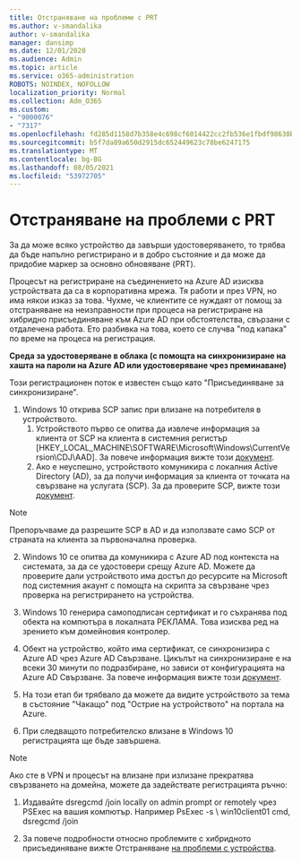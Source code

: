 ```yaml
---
title: Отстраняване на проблеми с PRT
ms.author: v-smandalika
author: v-smandalika
manager: dansimp
ms.date: 12/01/2020
ms.audience: Admin
ms.topic: article
ms.service: o365-administration
ROBOTS: NOINDEX, NOFOLLOW
localization_priority: Normal
ms.collection: Adm_O365
ms.custom:
- "9000076"
- "7317"
ms.openlocfilehash: fd285d1158d7b358e4c698cf6014422cc2fb536e1fbdf98630bebda359f9c553
ms.sourcegitcommit: b5f7da89a650d2915dc652449623c78be6247175
ms.translationtype: MT
ms.contentlocale: bg-BG
ms.lasthandoff: 08/05/2021
ms.locfileid: "53972705"
---
```

# <a name="troubleshoot-prt-issue"></a>Отстраняване на проблеми с PRT

За да може всяко устройство да завърши удостоверяването, то трябва да бъде напълно регистрирано и в добро състояние и да може да придобие маркер за основно обновяване (PRT).

Процесът на регистриране на съединението на Azure AD изисква устройствата да са в корпоративна мрежа. Тя работи и през VPN, но има някои изказ за това. Чухме, че клиентите се нуждаят от помощ за отстраняване на неизправности при процеса на регистриране на хибридно присъединяване към Azure AD при обстоятелства, свързани с отдалечена работа. Ето разбивка на това, което се случва "под капака" по време на процеса на регистрация.

**Среда за удостоверяване в облака (с помощта на синхронизиране на хашта на пароли на Azure AD или удостоверяване чрез преминаване)**

Този регистрационен поток е известен също като "Присъединяване за синхронизиране".

1. Windows 10 открива SCP запис при влизане на потребителя в устройството.
    1. Устройството първо се опитва да извлече информация за клиента от SCP на клиента в системния регистър [HKEY_LOCAL_MACHINE\SOFTWARE\Microsoft\Windows\CurrentVersion\CDJ\AAD]. За повече информация вижте този [документ](https://docs.microsoft.com/azure/active-directory/devices/hybrid-azuread-join-control).
    2. Ако е неуспешно, устройството комуникира с локалния Active Directory (AD), за да получи информация за клиента от точката на свързване на услугата (SCP). За да проверите SCP, вижте този [документ](https://docs.microsoft.com/azure/active-directory/devices/hybrid-azuread-join-manual#configure-a-service-connection-point). 

> [!NOTE]
> Препоръчваме да разрешите SCP в AD и да използвате само SCP от страната на клиента за първоначална проверка.

2. Windows 10 се опитва да комуникира с Azure AD под контекста на системата, за да се удостовери срещу Azure AD. Можете да проверите дали устройството има достъп до ресурсите на Microsoft под системния акаунт с помощта на скрипта за свързване чрез проверка на регистрирането на устройства.

3. Windows 10 генерира самоподписан сертификат и го съхранява под обекта на компютъра в локалната РЕКЛАМА. Това изисква ред на зрението към домейновия контролер.

4. Обект на устройство, който има сертификат, се синхронизира с Azure AD чрез Azure AD Свързване. Цикълът на синхронизиране е на всеки 30 минути по подразбиране, но зависи от конфигурацията на Azure AD Свързване. За повече информация вижте този [документ](https://docs.microsoft.com/azure/active-directory/hybrid/how-to-connect-sync-configure-filtering#organizational-unitbased-filtering).

5. На този етап би трябвало да можете да видите устройството за тема в състояние "Чакащо" под "Острие на устройството" на портала на Azure.

6. При следващото потребителско влизане в Windows 10 регистрацията ще бъде завършена. 

> [!NOTE]
> Ако сте в VPN и процесът на влизане при излизане прекратява свързването на домейна, можете да задействате регистрацията ръчно:
 1. Издавайте dsregcmd /join locally on admin prompt or remotely чрез PSExec на вашия компютър. Например PsExec -s \\ win10client01 cmd, dsregcmd /join

 2. За повече подробности относно проблемите с хибридното присъединяване вижте Отстраняване [на проблеми с устройства](https://techcommunity.microsoft.com/t5/azure-active-directory-identity/azure-ad-mailbag-frequent-questions-about-using-device-based/ba-p/1257344).
